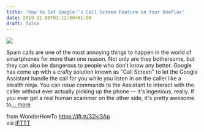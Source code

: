 ```yaml
---
title: 'How to Get Google''s Call Screen Feature on Your OnePlus'
date: 2019-11-08T01:12:00+01:00
draft: false
---
```


[![](https://img.wonderhowto.com/img/81/82/63708537307702/0/get-googles-call-screen-feature-your-oneplus.1280x600.jpg)](https://oneplus.gadgethacks.com/how-to/get-googles-call-screen-feature-your-oneplus-0210322/)

Spam calls are one of the most annoying things to happen in the world of smartphones for more than one reason. Not only are they bothersome, but they can also be dangerous to people who don't know any better. Google has come up with a crafty solution known as "Call Screen" to let the Google Assistant handle the call for you while you listen in on the caller like a stealth ninja. You can issue commands to the Assistant to interact with the caller without ever actually picking up the phone — it's ingenious, really. If you ever get a real human scammer on the other side, it's pretty awesome to[... more](https://oneplus.gadgethacks.com/how-to/get-googles-call-screen-feature-your-oneplus-0210322/)

  
  
from WonderHowTo https://ift.tt/32kI3Ap  
via [IFTTT](https://ifttt.com/?ref=da&site=blogger)
